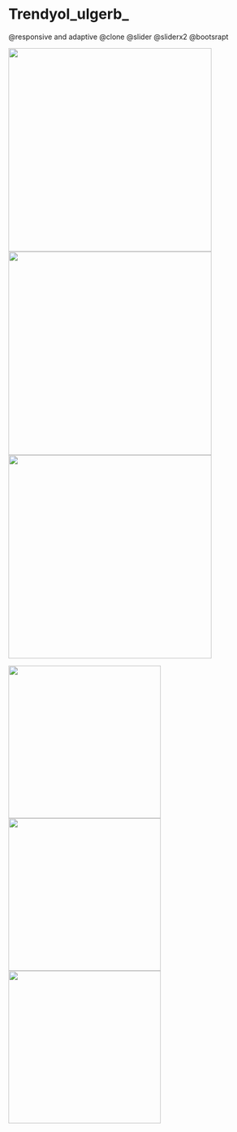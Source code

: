 # Trendyol_ulgerb_
@responsive and adaptive @clone @slider @sliderx2 @bootsrapt



<img src='https://user-images.githubusercontent.com/98836519/172970481-ceea133e-671f-4149-bc70-6ee1537070bc.jpg' width='400'><img src='https://user-images.githubusercontent.com/98836519/172970488-3cf52c52-90ab-4d57-96d6-484bae1dc44a.jpg' width='400'><img src='https://user-images.githubusercontent.com/98836519/172970493-200402b2-9a25-4217-b70c-ef0f7cf667f9.jpg' width='400'>

<img src='https://user-images.githubusercontent.com/98836519/172970505-0f74be24-198e-49da-ab56-9b3befd7889e.jpg' width='300'><img src='https://user-images.githubusercontent.com/98836519/172970510-a080dd68-f549-451e-8ec1-6d4f0dad4e63.jpg' width='300'><img src='https://user-images.githubusercontent.com/98836519/172970516-af6280ca-2ee5-4894-a1da-2e049df68bb5.jpg' width='300'>

